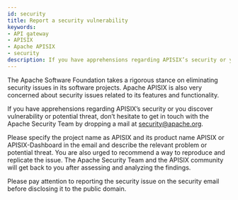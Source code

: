 ```yaml
---
id: security
title: Report a security vulnerability
keywords:
- API gateway
- APISIX
- Apache APISIX
- security
description: If you have apprehensions regarding APISIX’s security or you discover vulnerability or potential threat, don’t hesitate to get in touch with the Apache Security Team by dropping a mail at security@apache.org.
---
```


The Apache Software Foundation takes a rigorous stance on eliminating security issues in its software projects. Apache APISIX is also very concerned about security issues related to its features and functionality.

If you have apprehensions regarding APISIX’s security or you discover vulnerability or potential threat, don’t hesitate to get in touch with the Apache Security Team by dropping a mail at security@apache.org.

Please specify the project name as APISIX and its product name APISIX or APISIX-Dashboard in the email and describe the relevant problem or potential threat. You are also urged to recommend a way to reproduce and replicate the issue. The Apache Security Team and the APISIX community will get back to you after assessing and analyzing the findings.

Please pay attention to reporting the security issue on the security email before disclosing it to the public domain.
